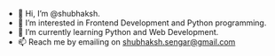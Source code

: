 - 👋 Hi, I’m @shubhaksh.
- 👀 I’m interested in Frontend Development and Python programming.
- 🌱 I’m currently learning Python and Web Development.
- 📫 Reach me by emailing on shubhaksh.sengar@gmail.com

<!---
shubhaksh/shubhaksh is a ✨ special ✨ repository because its `README.md` (this file) appears on your GitHub profile.
You can click the Preview link to take a look at your changes.
--->
